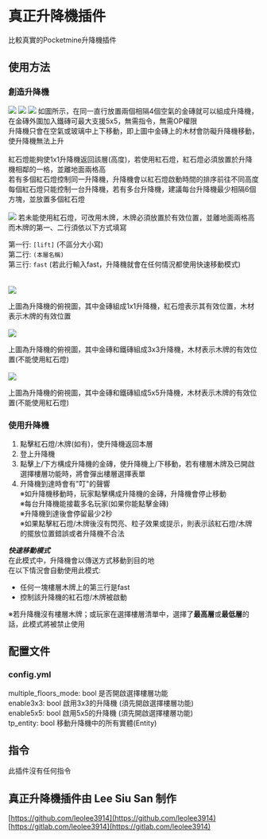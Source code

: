 # 真正升降機插件

比較真實的Pocketmine升降機插件

## 使用方法

### 創造升降機
![](https://i.imgur.com/XLIKerA.jpg)
![](https://i.imgur.com/bdNn5IY.jpg)
![](https://i.imgur.com/UfE1i4s.jpg)
如圖所示，在同一直行放置兩個相隔4個空氣的金磚就可以組成升降機，在金磚外圍加入鐵磚可最大支援5x5，無需指令，無需OP權限<br>
升降機只會在空氣或玻璃中上下移動，即上圖中金磚上的木材會防礙升降機移動，使升降機無法上升<br>
<br>
紅石燈能夠使1x1升降機返回該層(高度)，若使用紅石燈，紅石燈必須放置於升降機相鄰的一格，並離地面兩格高<br>
若有多個紅石燈控制同一升降機，升降機會以紅石燈啟動時間的排序前往不同高度<br>
每個紅石燈只能控制一台升降機，若有多台升降機，建議每台升降機最少相隔6個方塊，並放置多個紅石燈<br>
<br>
![](https://i.imgur.com/ovhPLyj.jpg)
若未能使用紅石燈，可改用木牌，木牌必須放置於有效位置，並離地面兩格高<br>
而木牌的第一、二行須依以下方式填寫<br>

第一行: `[lift]` (不區分大小寫)<br>
第二行: `(本層名稱)`<br>
第三行: `fast` (若此行輸入fast，升降機就會在任何情況都使用快速移動模式)<br>
<br>
<br>
![](https://i.imgur.com/yxWW07p.jpg)

上圖為升降機的俯視圖，其中金磚組成1x1升降機，紅石燈表示其有效位置，木材表示木牌的有效位置
<br>
<br>
![](https://i.imgur.com/ZtLlGMq.jpg)

上圖為升降機的俯視圖，其中金磚和鐵磚組成3x3升降機，木材表示木牌的有效位置(不能使用紅石燈)
<br>
<br>
![](https://i.imgur.com/jbYX902.jpg)

上圖為升降機的俯視圖，其中金磚和鐵磚組成5x5升降機，木材表示木牌的有效位置(不能使用紅石燈)

### 使用升降機
1. 點擊紅石燈/木牌(如有)，使升降機返回本層<br>
2. 登上升降機<br>
3. 點擊上/下方構成升降機的金磚，使升降機上/下移動，若有樓層木牌及已開啟選擇樓層功能時，將會彈出樓層選擇表單<br>
4. 升降機到達時會有"叮"的聲響<br>
※如升降機移動時，玩家點擊構成升降機的金磚，升降機會停止移動<br>
※每台升降機能接載多名玩家(如果你能點擊金磚)<br>
※升降機到達後會停留最少2秒<br>
※如果點擊紅石燈/木牌後沒有閃亮、粒子效果或提示，則表示該紅石燈/木牌的擺放位置錯誤或者升降機不合法<br>

***快速移動模式***<br>
在此模式中，升降機會以傳送方式移動到目的地<br>
在以下情況會自動使用此模式:
* 任何一塊樓層木牌上的第三行是fast<br>
* 控制該升降機的紅石燈/木牌被啟動<br>

※若升降機沒有樓層木牌；或玩家在選擇樓層清單中，選擇了**最高層**或**最低層**的話，此模式將被禁止使用

## 配置文件

### config.yml
multiple_floors_mode: bool 是否開啟選擇樓層功能<br>
enable3x3: bool 啟用3x3的升降機 (須先開啟選擇樓層功能)<br>
enable5x5: bool 啟用5x5的升降機 (須先開啟選擇樓層功能)<br>
tp_entity: bool 移動升降機中的所有實體(Entity)<br>

## 指令
此插件沒有任何指令

## 真正升降機插件由 Lee Siu San 制作

[https://github.com/leolee3914](https://github.com/leolee3914)<br>
[https://gitlab.com/leolee3914](https://gitlab.com/leolee3914)
